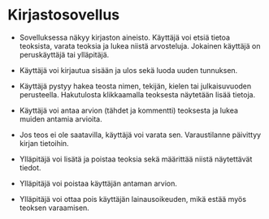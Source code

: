 # Kirjastosovellus

- Sovelluksessa näkyy kirjaston aineisto. Käyttäjä voi etsiä tietoa teoksista, varata teoksia ja lukea niistä arvosteluja. Jokainen käyttäjä on peruskäyttäjä tai ylläpitäjä.

- Käyttäjä voi kirjautua sisään ja ulos sekä luoda uuden tunnuksen.

- Käyttäjä pystyy hakea teosta nimen, tekijän, kielen tai julkaisuvuoden perusteella. Hakutulosta klikkaamalla teoksesta näytetään lisää tietoja.

- Käyttäjä voi antaa arvion (tähdet ja kommentti) teoksesta ja lukea muiden antamia arvioita.

- Jos teos ei ole saatavilla, käyttäjä voi varata sen. Varaustilanne päivittyy kirjan tietoihin.

- Ylläpitäjä voi lisätä ja poistaa teoksia sekä määrittää niistä näytettävät tiedot.

- Ylläpitäjä voi poistaa käyttäjän antaman arvion.

- Ylläpitäjä voi ottaa pois käyttäjän lainausoikeuden, mikä estää myös teoksen varaamisen.
